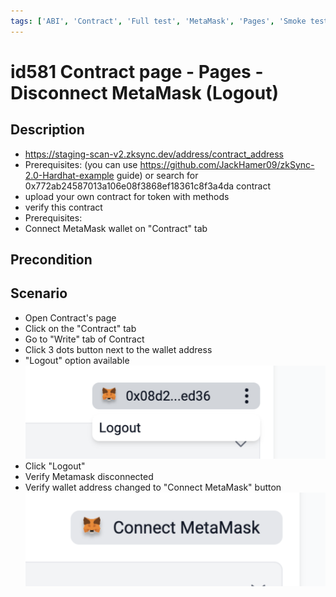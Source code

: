 ```yaml
---
tags: ['ABI', 'Contract', 'Full test', 'MetaMask', 'Pages', 'Smoke test', 'Active']
---
```


# id581 Contract page - Pages - Disconnect MetaMask (Logout)

## Description
  - https://staging-scan-v2.zksync.dev/address/contract_address
  - Prerequisites: (you can use https://github.com/JackHamer09/zkSync-2.0-Hardhat-example guide) or search for 0x772ab24587013a106e08f3868ef18361c8f3a4da contract
  - upload your own contract for token with methods
  - verify this contract
  - Prerequisites:
  - Connect MetaMask wallet on "Contract" tab

## Precondition


## Scenario
- Open Contract's page
- Click on the "Contract" tab
- Go to "Write" tab of Contract
- Click 3 dots button next to the wallet address
- "Logout" option available
  ![Screenshot](../../../../static/img/Pages/Contracts/id581_1.png)
- Click "Logout"
- Verify Metamask disconnected
- Verify wallet address changed to  "Connect MetaMask" button
  ![Screenshot](../../../../static/img/Pages/Contracts/id581_2.png)